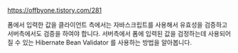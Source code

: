 https://offbyone.tistory.com/281

폼에서 입력한 값을 클라이언트 측에서는 자바스크립트를 사용해서 유효성을 검증하고 서버측에서도 검증을 하여야 합니다. 서버측에서 폼에 입력된 값을 검정하는데 사용되어질 수 있는 Hibernate Bean Validator 를 사용하는 방법을 알아봅니다.